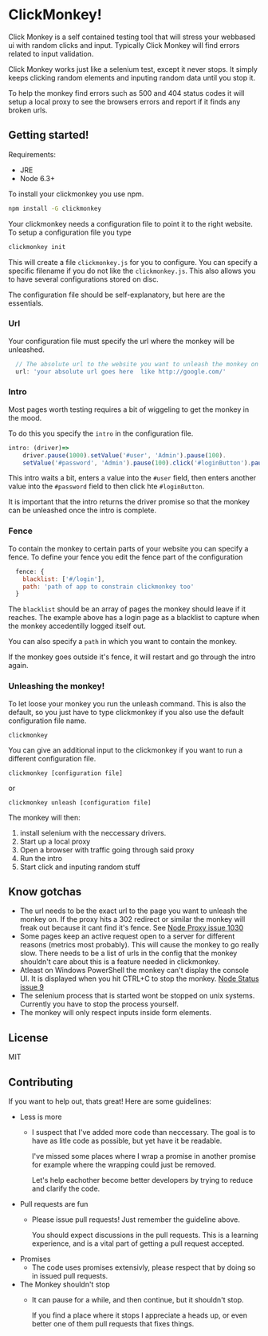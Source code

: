 # ClickMonkey!


Click Monkey is a self contained testing tool that will stress your webbased ui
with random clicks and input.
Typically Click Monkey will find errors related to input validation.

Click Monkey works just like a selenium test, except it never stops.
It simply keeps clicking random elements and inputing random data until you stop it.

To help the monkey find errors such as 500 and 404 status codes it will setup a
local proxy to see the browsers errors and report if it finds any broken urls.

## Getting started!

Requirements:

* JRE
* Node 6.3+

To install your clickmonkey you use npm.

```bash
npm install -G clickmonkey
```

Your clickmonkey needs a configuration file to point it to the right website.
To setup a configuration file you type

```bash
clickmonkey init
```

This will create a file `clickmonkey.js` for you to configure.
You can specify a specific filename if you do not like the `clickmonkey.js`.
This also allows you to have several configurations stored on disc.

The configuration file should be self-explanatory, but here are the essentials.

### Url

Your configuration file must specify the url where the monkey will be unleashed.

```javascript
  // The absolute url to the website you want to unleash the monkey on goes here
  url: 'your absolute url goes here  like http://google.com/'
```

### Intro
Most pages worth testing requires a bit of wiggeling to get the monkey in the mood.

To do this you specify the `intro` in the configuration file.

```javascript
intro: (driver)=>
    driver.pause(1000).setValue('#user', 'Admin').pause(100).
    setValue('#password', 'Admin').pause(100).click('#loginButton').pause(100),
```

This intro waits a bit, enters a value into the `#user` field, then enters
another value into the `#password` field to then click hte `#loginButton`.

It is important that the intro returns the driver promise so that the monkey
can be unleashed once the intro is complete.

### Fence
To contain the monkey to certain parts of your website you can specify a fence.
To define your fence you edit the fence part of the configuration

```javascript
  fence: {
    blacklist: ['#/login'],
    path: 'path of app to constrain clickmonkey too'
  }
```

The `blacklist` should be an array of pages the monkey should leave if it reaches.
The example above has a login page as a blacklist to capture when the monkey
accedentilly logged itself out.

You can also specify a `path` in which you want to contain the monkey.

If the monkey goes outside it's fence, it will restart and go through the intro again.


### Unleashing the monkey!

To let loose your monkey you run the unleash command. This is also the default,
so you just have to type clickmonkey if you also use the default configuration file name.

```
clickmonkey
```

You can give an additional input to the clickmonkey if you want to run a different configuration file.


```
clickmonkey [configuration file]
```

or

```
clickmonkey unleash [configuration file]
```

The monkey will then:
1. install selenium with the neccessary drivers.
2. Start up a local proxy
3. Open a browser with traffic going through said proxy
4. Run the intro
5. Start click and inputing random stuff

## Know gotchas

* The url needs to be the exact url to the page you want to unleash the monkey on. If the proxy hits a 302 redirect or similar the monkey will freak out because it cant find it's fence. See [Node Proxy issue 1030](https://github.com/nodejitsu/node-http-proxy/issues/1030)
* Some pages keep an active request open to a server for different reasons (metrics most probably). This will cause the monkey to go really slow. There needs to be a list of urls in the config that the monkey shouldn't care about this is a feature needed in clickmonkey.
* Atleast on Windows PowerShell the monkey can't display the console UI. It is displayed when you hit CTRL+C to stop the monkey. [Node Status issue 9](https://github.com/derrickpelletier/node-status/issues/9)
* The selenium process that is started wont be stopped on unix systems. Currently you have to stop the process yourself.
* The monkey will only respect inputs inside form elements.

## License

MIT

## Contributing

If you want to help out, thats great! Here are some guidelines:

* Less is more
  - I suspect that I've added more code than neccessary. The goal is to have
    as litle code as possible, but yet have it be readable.

    I've missed some places where I wrap a promise in another promise for example
    where the wrapping could just be removed.

    Let's help eachother become better developers by trying to reduce and clarify
    the code.
* Pull requests are fun
  - Please issue pull requests! Just remember the guideline above.

    You should expect discussions in the pull requests.
    This is a learning experience, and is a vital part of getting a pull request accepted.
* Promises
  - The code uses promises extensivly, please respect that by doing so in issued pull requests.
* The Monkey shouldn't stop
  - It can pause for a while, and then continue, but it shouldn't stop.

    If you find a place where it stops I appreciate a heads up, or even better one of them pull requests that fixes things.
